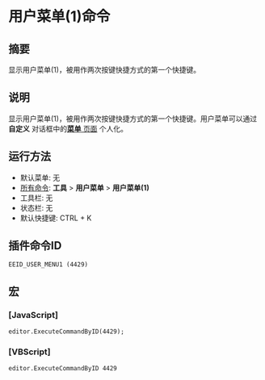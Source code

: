# 用户菜单(1)命令

## 摘要

显示用户菜单(1)，被用作两次按键快捷方式的第一个快捷键。

## 说明

显示用户菜单(1)，被用作两次按键快捷方式的第一个快捷键。用户菜单可以通过 **自定义** 对话框中的[**菜单** 页面](../../dlg/customize/menus/index) 个人化。

## 运行方法

- 默认菜单: 无
- [所有命令](all_commands): **工具** >
**用户菜单** \> **用户菜单(1)**
- 工具栏: 无
- 状态栏: 无
- 默认快捷键: CTRL + K

## 插件命令ID

```
EEID_USER_MENU1 (4429)```

## 宏

### \[JavaScript\]

```
editor.ExecuteCommandByID(4429);
```

### \[VBScript\]

```
editor.ExecuteCommandByID 4429
```
